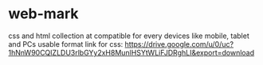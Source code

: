# web-mark
css and html collection at compatible for every devices like mobile, tablet and PCs
 usable format link for css: https://drive.google.com/u/0/uc?1hNnW90CQIZLDU3rlbGYy2xH8MunlHSYtWLiFJDRghLI&export=download
